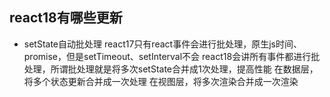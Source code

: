 ## react18有哪些更新
- setState自动批处理
  react17只有react事件会进行批处理，原生js时间、promise，但是setTimeout、setInterval不会
  react18会讲所有事件都进行批处理，所谓批处理就是将多次setState合并成1次处理，提高性能
    在数据层，将多个状态更新合并成一次处理
    在视图层，将多次渲染合并成一次渲染
